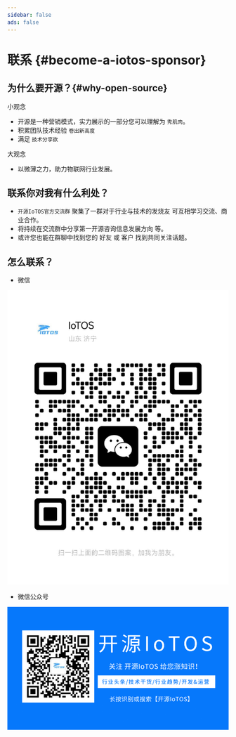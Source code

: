 ```yaml
---
sidebar: false
ads: false
---
```


# 联系 {#become-a-iotos-sponsor}

## 为什么要开源？{#why-open-source} 

小观念

- 开源是一种营销模式，实力展示的一部分您可以理解为 `秀肌肉`。
- 积累团队技术经验 `卷出新高度`
- 满足 `技术分享欲`

大观念

- 以微薄之力，助力物联网行业发展。

## 联系你对我有什么利处？

- `开源IoTOS官方交流群` 聚集了一群对于行业与技术的发烧友 可互相学习交流、商业合作。
- 将持续在交流群中分享第一开源咨询信息发展方向 等。
- 或许您也能在群聊中找到您的 好友 或 客户 找到共同关注话题。

## 怎么联系？

- 微信

![WeChat](../public/images/readme-pic/cn/contact1.jpg)

- 微信公众号

![WeChatPublicAccount](../public/images/readme-pic/cn/gzhewm.gif)
